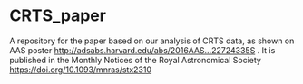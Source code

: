 # CRTS_paper
A repository for the paper based on our analysis of CRTS data, as shown on AAS poster http://adsabs.harvard.edu/abs/2016AAS...22724335S . It is published in the Monthly Notices of the Royal Astronomical Society https://doi.org/10.1093/mnras/stx2310  
